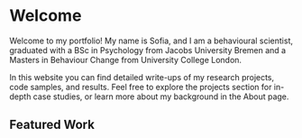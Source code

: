 # Welcome

Welcome to my portfolio! My name is Sofia, and I am a behavioural scientist, graduated with a BSc in Psychology from Jacobs University Bremen and a Masters in Behaviour Change from University College London. 

In this website you can find detailed write-ups of my research projects, code samples, and results. Feel free to explore the projects section for in-depth case studies, or learn more about my background in the About page.

## Featured Work
